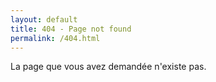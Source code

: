 ```yaml
---
layout: default
title: 404 - Page not found
permalink: /404.html
---
```


La page que vous avez demandée n'existe pas.